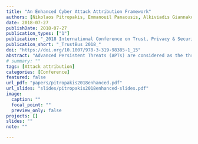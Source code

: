 ```yaml
---
title: "An Enhanced Cyber Attack Attribution Framework"
authors: [Nikolaos Pitropakis, Emmanouil Panaousis, Alkiviadis Giannakoulias, George Kalpakis, Rodrigo Diaz Rodriguez, Panayiotis Sarigiannidis]
date: 2018-07-27
publishDate: 2018-07-27
publication_types: ["1"]
publication: "_2018 International Conference on Trust, Privacy & Security in Digital Business_"
publication_short: "_TrustBus 2018_"
doi: "https://doi.org/10.1007/978-3-319-98385-1_15"
abstract: "Advanced Persistent Threats (APTs) are considered as the threats that are the most challenging to detect and defend against. As APTs use sophisticated attack methods, cyber situational awareness and especially cyber attack attribution are necessary for the preservation of security of cyber infrastructures. Recent challenges faced by organizations in the light of APT proliferation are related to the: collection of APT knowledge; monitoring of APT activities; detection and classification of APTs; and correlation of all these to result in the attribution of the malicious parties that orchestrated an attack. We propose the Enhanced Cyber Attack Attribution (NEON) Framework, which performs attribution of malicious parties behind APT campaigns. NEON is designed to increase societal resiliency to APTs. NEON combines the following functionalities: (i) data collection from APT campaigns; (ii) collection of publicly available data from social media; (iii) honeypots and virtual personas; (iv) network and system behavioural monitoring; (v) incident detection and classification; (vi) network forensics; (vii) dynamic response based on game theory; and (viii) adversarial machine learning; all designed with privacy considerations in mind."
# summary: ""
tags: [Attack attribution]
categories: [Conference]
featured: false
url_pdf: "papers/pitropakis2018enhanced.pdf"
url_slides: "slides/pitropakis2018enhanced-slides.pdf"
image:
  caption: ""
  focal_point: ""
  preview_only: false
projects: []
slides: ""
note: ""

---
```

